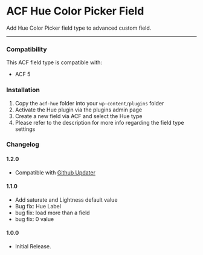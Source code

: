 # ACF Hue Color Picker Field

Add Hue Color Picker field type to advanced custom field.

-----------------------

### Compatibility

This ACF field type is compatible with:
* ACF 5

### Installation

1. Copy the `acf-hue` folder into your `wp-content/plugins` folder
2. Activate the Hue plugin via the plugins admin page
3. Create a new field via ACF and select the Hue type
4. Please refer to the description for more info regarding the field type settings

### Changelog

#### 1.2.0
* Compatible with [Github Updater](https://github.com/afragen/github-updater)

#### 1.1.0
* Add saturate and Lightness default value
* Bug fix: Hue Label
* bug fix: load more than a field
* bug fix: 0 value

#### 1.0.0
* Initial Release.